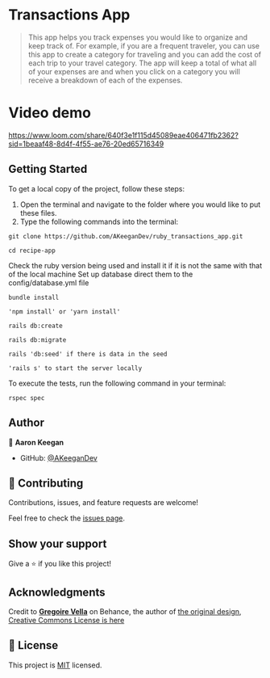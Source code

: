 # Transactions App

> This app helps you track expenses you would like to organize and keep track of. For example, if you are a frequent traveler, you can use this app to create a category for traveling and you can add the cost of each trip to your travel category. The app will keep a total of what all of your expenses are and when you click on a category you will receive a breakdown of each of the expenses.

# Video demo
https://www.loom.com/share/640f3e1f115d45089eae406471fb2362?sid=1beaaf48-8d4f-4f55-ae76-20ed65716349

## Getting Started

To get a local copy of the project, follow these steps: 
1. Open the terminal and navigate to the folder where you would like to put these files.
2. Type the following commands into the terminal: 
 ```
 git clone https://github.com/AKeeganDev/ruby_transactions_app.git
 ```
 ```
 cd recipe-app
 ```

Check the ruby version being used and install it if it is not the same with that of the local machine
Set up database direct them to the config/database.yml file
```
bundle install
```
```
'npm install' or 'yarn install'
```
```
rails db:create
```
```
rails db:migrate
```
```
rails 'db:seed' if there is data in the seed
```
```
'rails s' to start the server locally
```

To execute the tests, run the following command in your terminal:
```
rspec spec
```

## Author

👤 **Aaron Keegan**

- GitHub: [@AKeeganDev](https://github.com/AKeeganDev)

## 🤝 Contributing

Contributions, issues, and feature requests are welcome!

Feel free to check the [issues page](https://github.com/jsug9/recipe-app/issues).

## Show your support

Give a ⭐️ if you like this project!

## Acknowledgments

Credit to **[Gregoire Vella](https://www.behance.net/gregoirevella)** on Behance, the author of [the original design](https://www.behance.net/gallery/31579789/Ballhead-App-(Free-PSDs)),  [Creative Commons License is here](https://creativecommons.org/licenses/)

## 📝 License

This project is [MIT](./LICENSE) licensed.
